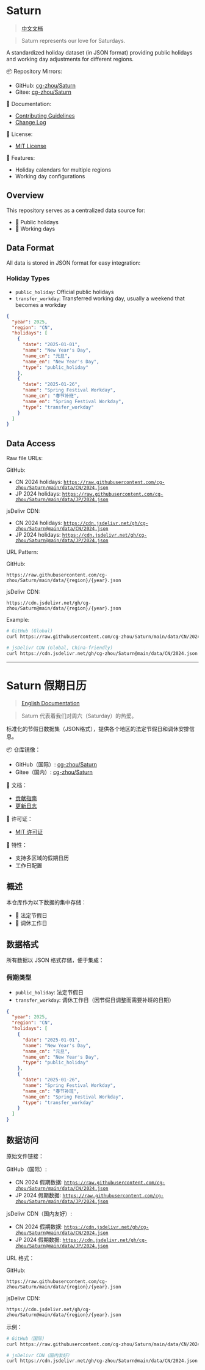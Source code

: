 # Saturn

> [中文文档](#saturn-假期日历)

> Saturn represents our love for Saturdays.

A standardized holiday dataset (in JSON format) providing public holidays and working day adjustments for different regions.

📦 Repository Mirrors:
- GitHub: [cg-zhou/Saturn](https://github.com/cg-zhou/Saturn)
- Gitee: [cg-zhou/Saturn](https://gitee.com/cg-zhou/Saturn)

📝 Documentation:
- [Contributing Guidelines](CONTRIBUTING.md)
- [Change Log](CHANGELOG.md)

📄 License:
- [MIT License](LICENSE)

🌟 Features:
- Holiday calendars for multiple regions
- Working day configurations

## Overview

This repository serves as a centralized data source for:
- 📅 Public holidays
- 🏢 Working days

## Data Format

All data is stored in JSON format for easy integration:

### Holiday Types
- `public_holiday`: Official public holidays
- `transfer_workday`: Transferred working day, usually a weekend that becomes a workday

``` json
{
  "year": 2025,
  "region": "CN",
  "holidays": [
    {
      "date": "2025-01-01",
      "name": "New Year's Day",
      "name_cn": "元旦",
      "name_en": "New Year's Day",
      "type": "public_holiday"
    },
    {
      "date": "2025-01-26",
      "name": "Spring Festival Workday",
      "name_cn": "春节补班",
      "name_en": "Spring Festival Workday",
      "type": "transfer_workday"
    }
  ]
}
```

## Data Access

Raw file URLs:

GitHub:
- CN 2024 holidays: [`https://raw.githubusercontent.com/cg-zhou/Saturn/main/data/CN/2024.json`](https://raw.githubusercontent.com/cg-zhou/Saturn/main/data/CN/2024.json)
- JP 2024 holidays: [`https://raw.githubusercontent.com/cg-zhou/Saturn/main/data/JP/2024.json`](https://raw.githubusercontent.com/cg-zhou/Saturn/main/data/JP/2024.json)

jsDelivr CDN:
- CN 2024 holidays: [`https://cdn.jsdelivr.net/gh/cg-zhou/Saturn@main/data/CN/2024.json`](https://cdn.jsdelivr.net/gh/cg-zhou/Saturn@main/data/CN/2024.json)
- JP 2024 holidays: [`https://cdn.jsdelivr.net/gh/cg-zhou/Saturn@main/data/JP/2024.json`](https://cdn.jsdelivr.net/gh/cg-zhou/Saturn@main/data/JP/2024.json)

URL Pattern:

GitHub:
```
https://raw.githubusercontent.com/cg-zhou/Saturn/main/data/{region}/{year}.json
```

jsDelivr CDN:
```
https://cdn.jsdelivr.net/gh/cg-zhou/Saturn@main/data/{region}/{year}.json
```

Example:
```bash
# GitHub (Global)
curl https://raw.githubusercontent.com/cg-zhou/Saturn/main/data/CN/2024.json

# jsDelivr CDN (Global, China-friendly)
curl https://cdn.jsdelivr.net/gh/cg-zhou/Saturn@main/data/CN/2024.json
```

---

# Saturn 假期日历

> [English Documentation](#saturn)

> Saturn 代表着我们对周六（Saturday）的热爱。

标准化的节假日数据集（JSON格式），提供各个地区的法定节假日和调休安排信息。

📦 仓库镜像：
- GitHub（国际）: [cg-zhou/Saturn](https://github.com/cg-zhou/Saturn)
- Gitee（国内）: [cg-zhou/Saturn](https://gitee.com/cg-zhou/Saturn)

📝 文档：
- [贡献指南](CONTRIBUTING.md)
- [更新日志](CHANGELOG.md)

📄 许可证：
- [MIT 许可证](LICENSE)

🌟 特性：
- 支持多区域的假期日历
- 工作日配置

## 概述

本仓库作为以下数据的集中存储：
- 📅 法定节假日
- 🏢 调休工作日

## 数据格式

所有数据以 JSON 格式存储，便于集成：

### 假期类型
- `public_holiday`: 法定节假日
- `transfer_workday`: 调休工作日（因节假日调整而需要补班的日期）

``` json
{
  "year": 2025,
  "region": "CN",
  "holidays": [
    {
      "date": "2025-01-01",
      "name": "New Year's Day",
      "name_cn": "元旦",
      "name_en": "New Year's Day",
      "type": "public_holiday"
    },
    {
      "date": "2025-01-26",
      "name": "Spring Festival Workday",
      "name_cn": "春节补班",
      "name_en": "Spring Festival Workday",
      "type": "transfer_workday"
    }
  ]
}
```

## 数据访问

原始文件链接：

GitHub（国际）:
- CN 2024 假期数据: [`https://raw.githubusercontent.com/cg-zhou/Saturn/main/data/CN/2024.json`](https://raw.githubusercontent.com/cg-zhou/Saturn/main/data/CN/2024.json)
- JP 2024 假期数据: [`https://raw.githubusercontent.com/cg-zhou/Saturn/main/data/JP/2024.json`](https://raw.githubusercontent.com/cg-zhou/Saturn/main/data/JP/2024.json)

jsDelivr CDN（国内友好）:
- CN 2024 假期数据: [`https://cdn.jsdelivr.net/gh/cg-zhou/Saturn@main/data/CN/2024.json`](https://cdn.jsdelivr.net/gh/cg-zhou/Saturn@main/data/CN/2024.json)
- JP 2024 假期数据: [`https://cdn.jsdelivr.net/gh/cg-zhou/Saturn@main/data/JP/2024.json`](https://cdn.jsdelivr.net/gh/cg-zhou/Saturn@main/data/JP/2024.json)

URL 格式：

GitHub:
```
https://raw.githubusercontent.com/cg-zhou/Saturn/main/data/{region}/{year}.json
```

jsDelivr CDN:
```
https://cdn.jsdelivr.net/gh/cg-zhou/Saturn@main/data/{region}/{year}.json
```

示例：
```bash
# GitHub（国际）
curl https://raw.githubusercontent.com/cg-zhou/Saturn/main/data/CN/2024.json

# jsDelivr CDN（国内友好）
curl https://cdn.jsdelivr.net/gh/cg-zhou/Saturn@main/data/CN/2024.json
```

